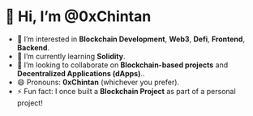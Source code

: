 # 👋 Hi, I’m @0xChintan

- 👀 I’m interested in **Blockchain Development**, **Web3**, **Defi**, **Frontend**, **Backend**.
- 🌱 I’m currently learning **Solidity**.
- 💞️ I’m looking to collaborate on **Blockchain-based projects** and **Decentralized Applications (dApps)**..
- 😄 Pronouns: **0xChintan** (whichever you prefer).
- ⚡ Fun fact: I once built a **Blockchain Project** as part of a personal project!


<!---
0xChintan/0xChintan is a ✨ special ✨ repository because its `README.md` (this file) appears on your GitHub profile.
You can click the Preview link to take a look at your changes.
--->
